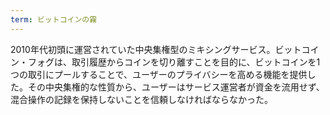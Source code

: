 ```yaml
---
term: ビットコインの霧
---
```

2010年代初頭に運営されていた中央集権型のミキシングサービス。ビットコイン・フォグは、取引履歴からコインを切り離すことを目的に、ビットコインを1つの取引にプールすることで、ユーザーのプライバシーを高める機能を提供した。その中央集権的な性質から、ユーザーはサービス運営者が資金を流用せず、混合操作の記録を保持しないことを信頼しなければならなかった。